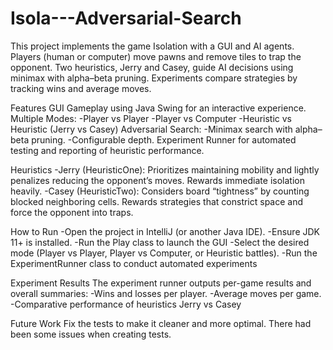 # Isola---Adversarial-Search
This project implements the game Isolation with a GUI and AI agents. Players (human or computer) move pawns and remove tiles to trap the opponent. Two heuristics, Jerry and Casey, guide AI decisions using minimax with alpha–beta pruning. Experiments compare strategies by tracking wins and average moves.

Features
GUI Gameplay using Java Swing for an interactive experience.
Multiple Modes:
-Player vs Player
-Player vs Computer
-Heuristic vs Heuristic (Jerry vs Casey)
Adversarial Search:
-Minimax search with alpha–beta pruning.
-Configurable depth.
Experiment Runner for automated testing and reporting of heuristic performance.

Heuristics
-Jerry (HeuristicOne):
 Prioritizes maintaining mobility and lightly penalizes reducing the opponent’s moves. Rewards immediate isolation heavily.
-Casey (HeuristicTwo):
 Considers board “tightness” by counting blocked neighboring cells. Rewards strategies that constrict space and force the
 opponent into traps.

How to Run
-Open the project in IntelliJ (or another Java IDE).
-Ensure JDK 11+ is installed.
-Run the Play class to launch the GUI
-Select the desired mode (Player vs Player, Player vs Computer, or Heuristic battles).
-Run the ExperimentRunner class to conduct automated experiments

Experiment Results
The experiment runner outputs per-game results and overall summaries:
-Wins and losses per player.
-Average moves per game.
-Comparative performance of heuristics Jerry vs Casey

Future Work
Fix the tests to make it cleaner and more optimal. There had been some issues when creating tests.
